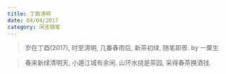 ```yaml
---
title: 丁酉清明
date: 04/04/2017
category: 闲言随笔
---
```


> 岁在丁酉(2017), 时至清明, 几番春雨后, 新茶初绿, 随笔即景.
> by 一粟生

<blockquote class="blockquote-center" >
春来新绿清明天, 小遁江城有余闲.
山环水绕是茶园, 采得春茶换酒钱.
</blockquote>


